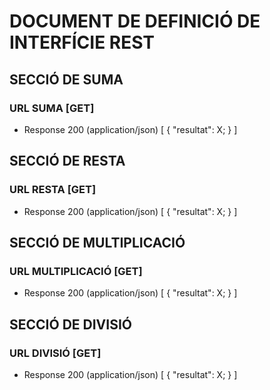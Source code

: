 # DOCUMENT DE DEFINICIÓ DE INTERFÍCIE REST

## SECCIÓ DE SUMA

### URL SUMA [GET]

+ Response 200 (application/json)
  [
    {
      "resultat": X;
    }
  ]
  
## SECCIÓ DE RESTA

### URL RESTA [GET]

+ Response 200 (application/json)
  [
    {
      "resultat": X;
    }
  ]

## SECCIÓ DE MULTIPLICACIÓ

### URL MULTIPLICACIÓ [GET]

+ Response 200 (application/json)
  [
    {
      "resultat": X;
    }
  ]
  
## SECCIÓ DE DIVISIÓ

### URL DIVISIÓ [GET]

+ Response 200 (application/json)
   [
     {
       "resultat": X;
     }
   ]
